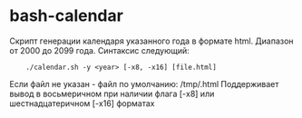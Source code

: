 # bash-calendar

Скрипт генерации календаря указанного года в формате html. Диапазон от 2000 до 2099 года.
Синтаксис следующий:
    
        ./calendar.sh -y <year> [-x8, -x16] [file.html]

Если файл не указан - файл по умолчанию: /tmp/<year>.html
Поддерживает вывод в восьмеричном при наличии флага [-x8] или шестнадцатеричном [-x16] форматах
